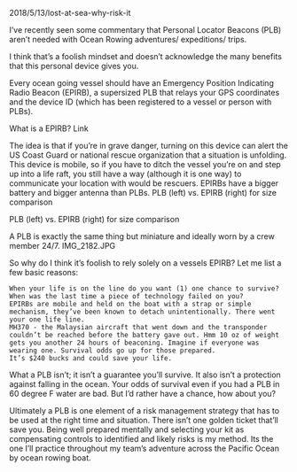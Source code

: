 ---
---

2018/5/13/lost-at-sea-why-risk-it

I’ve recently seen some commentary that Personal Locator Beacons (PLB) aren’t needed with Ocean Rowing adventures/ expeditions/ trips.

I think that’s a foolish mindset and doesn’t acknowledge the many benefits that this personal device gives you.

Every ocean going vessel should have an Emergency Position Indicating Radio Beacon (EPIRB), a supersized PLB that relays your GPS coordinates and the device ID (which has been registered to a vessel or person with PLBs).

What is a EPIRB? Link

The idea is that if you’re in grave danger, turning on this device can alert the US Coast Guard or national rescue organization that a situation is unfolding. This device is mobile, so if you have to ditch the vessel you’re on and step up into a life raft, you still have a way (although it is one way) to communicate your location with would be rescuers. EPIRBs have a bigger battery and bigger antenna than PLBs.
PLB (left) vs. EPIRB (right) for size comparison

PLB (left) vs. EPIRB (right) for size comparison

A PLB is exactly the same thing but miniature and ideally worn by a crew member 24/7.
IMG_2182.JPG

So why do I think it’s foolish to rely solely on a vessels EPIRB? Let me list a few basic reasons:

    When your life is on the line do you want (1) one chance to survive?
    When was the last time a piece of technology failed on you?
    EPIRBs are mobile and held on the boat with a strap or simple mechanism, they’ve been known to detach unintentionally. There went your one life line.
    MH370 - the Malaysian aircraft that went down and the transponder couldn’t be reached before the battery gave out. Hmm 10 oz of weight gets you another 24 hours of beaconing. Imagine if everyone was wearing one. Survival odds go up for those prepared.
    It’s $240 bucks and could save your life.

What a PLB isn’t; it isn’t a guarantee you’ll survive. It also isn’t a protection against falling in the ocean. Your odds of survival even if you had a PLB in 60 degree F water are bad. But I’d rather have a chance, how about you?

Ultimately a PLB is one element of a risk management strategy that has to be used at the right time and situation. There isn’t one golden ticket that’ll save you. Being well prepared mentally and selecting your kit as compensating controls to identified and likely risks is my method. Its the one I’ll practice throughout my team’s adventure across the Pacific Ocean by ocean rowing boat.
